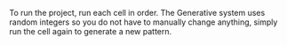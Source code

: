 To run the project, run each cell in order. The Generative system uses random integers so you do not have to manually change anything, simply run the cell again to generate a new pattern.
